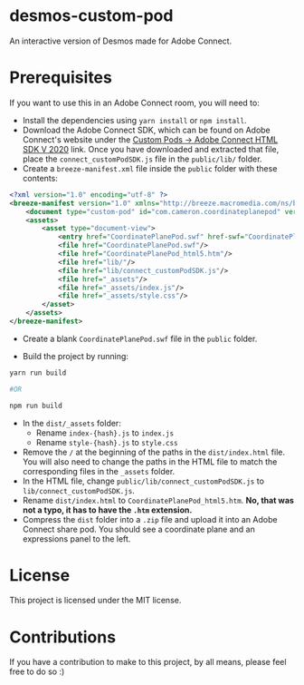 # desmos-custom-pod

An interactive version of Desmos made for Adobe Connect.

# Prerequisites

If you want to use this in an Adobe Connect room, you will need to:

- Install the dependencies using `yarn install` or `npm install`.
- Download the Adobe Connect SDK, which can be found on Adobe Connect's website under the [Custom Pods -> Adobe Connect HTML SDK V 2020](https://www.adobe.com/products/adobeconnect/apps.html) link. Once you have downloaded and extracted that file, place the `connect_customPodSDK.js` file in the `public/lib/` folder.
- Create a `breeze-manifest.xml` file inside the `public` folder with these contents:

```xml
<?xml version="1.0" encoding="utf-8" ?>
<breeze-manifest version="1.0" xmlns="http://breeze.macromedia.com/ns/breeze-manifest" generator="ZB">
	<document type="custom-pod" id="com.cameron.coordinateplanepod" version="1.0.001" minimumConnectMobileVersion="2.4" minimumSDKversion="9.4.002" minimumConnectServerVersion="9.4.2"/>
	<assets>
		<asset type="document-view">
			<entry href="CoordinatePlanePod.swf" href-swf="CoordinatePlanePod.swf" href-html5="CoordinatePlanePod_html5.htm" />
			<file href="CoordinatePlanePod.swf"/>
			<file href="CoordinatePlanePod_html5.htm"/>
			<file href="lib/"/>
			<file href="lib/connect_customPodSDK.js"/>
			<file href="_assets"/>
			<file href="_assets/index.js"/>
			<file href="_assets/style.css"/>
		</asset>
	</assets>
</breeze-manifest>
```

- Create a blank `CoordinatePlanePod.swf` file in the `public` folder.

- Build the project by running:

```sh
yarn run build

#OR

npm run build
```

- In the `dist/_assets` folder:
  - Rename `index-{hash}.js` to `index.js`
  - Rename `style-{hash}.js` to `style.css`
- Remove the `/` at the beginning of the paths in the `dist/index.html` file. You will also need to change the paths in the HTML file to match the corresponding files in the `_assets` folder.
- In the HTML file, change `public/lib/connect_customPodSDK.js` to `lib/connect_customPodSDK.js`.
- Rename `dist/index.html` to `CoordinatePlanePod_html5.htm`. **No, that was not a typo, it has to have the `.htm` extension.**
- Compress the `dist` folder into a `.zip` file and upload it into an Adobe Connect share pod. You should see a coordinate plane and an expressions panel to the left.

# License

This project is licensed under the MIT license.

# Contributions

If you have a contribution to make to this project, by all means, please feel free to do so :)

